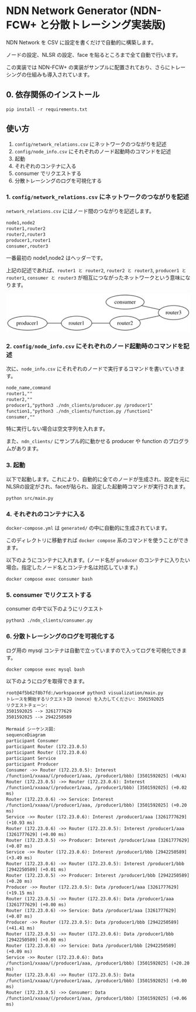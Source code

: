 # NDN Network Generator (NDN-FCW+ と分散トレーシング実装版)

NDN Network を CSV に設定を書くだけで自動的に構築します。

ノードの設定、NLSR の設定、face を貼るところまで全て自動で行います。

この実装では NDN-FCW+ の実装がサンプルに配置されており、さらにトレーシングの仕組みも導入されています。

## 0. 依存関係のインストール

```
pip install -r requirements.txt
```

## 使い方

1. `config/network_relations.csv` にネットワークのつながりを記述
1. `config/node_info.csv` にそれぞれのノード起動時のコマンドを記述
1. 起動
1. それぞれのコンテナに入る
1. consumer でリクエストする
1. 分散トレーシングのログを可視化する

### 1. `config/network_relations.csv` にネットワークのつながりを記述

`network_relations.csv` にはノード間のつながりを記述します。

```csv
node1,node2
router1,router2
router2,router3
producer1,router1
consumer,router3
```

一番最初の node1,node2 はヘッダーです。

上記の記述であれば、`router1 と router2`, `router2 と router3`, `producer1 と router1`, `consumer と router3` が相互につながったネットワークという意味になります。

![Network Graph](network.svg)


### 2. `config/node_info.csv` にそれぞれのノード起動時のコマンドを記述

次に、`node_info.csv` にそれぞれのノードで実行するコマンドを書いていきます。

```csv
node_name,command
router1,""
router2,""
producer1,"python3 ./ndn_clients/producer.py /producer1"
function1,"python3 ./ndn_clients/function.py /function1"
consumer,""
```

特に実行しない場合は空文字列を入れます。

また、`ndn_clients/` にサンプル的に動かせる producer や function のプログラムがあります。

### 3. 起動

以下で起動します。これにより、自動的に全てのノードが生成され、設定を元にNLSRの設定がされ、faceが貼られ、設定した起動時コマンドが実行されます。

```shell
python src/main.py
```

### 4. それぞれのコンテナに入る

`docker-compose.yml` は `generated/` の中に自動的に生成されています。

このディレクトリに移動すれば `docker compose` 系のコマンドを使うことができます。

以下のようにコンテナに入れます。(ノード名が `producer` のコンテナに入りたい場合。指定したノード名とコンテナ名は対応しています。)

```shell
docker compose exec consumer bash
```

### 5. consumer でリクエストする

consumer の中で以下のようにリクエスト

```shell
python3 ./ndn_clients/consumer.py
```

### 6. 分散トレーシングのログを可視化する

ログ用の mysql コンテナは自動で立っていますので入ってログを可視化できます。

```shell
docker compose exec mysql bash
```

以下のようにログを取得できます。

```
root@4f5b62f8b7fd:/workspaces# python3 visualization/main.py 
トレースを開始するリクエストID（nonce）を入力してください: 3501592025
リクエストチェーン:
3501592025 --> 3261777629
3501592025 --> 2942250589

Mermaid シーケンス図:
sequenceDiagram
participant Consumer
participant Router (172.23.0.5)
participant Router (172.23.0.6)
participant Service
participant Producer
Consumer ->> Router (172.23.0.5): Interest /function1/xxaaa/(/producer1/aaa, /producer1/bbb) [3501592025] (+N/A)
Router (172.23.0.5) ->> Router (172.23.0.6): Interest /function1/xxaaa/(/producer1/aaa, /producer1/bbb) [3501592025] (+0.02 ms)
Router (172.23.0.6) ->> Service: Interest /function1/xxaaa/(/producer1/aaa, /producer1/bbb) [3501592025] (+0.20 ms)
Service ->> Router (172.23.0.6): Interest /producer1/aaa [3261777629] (+10.93 ms)
Router (172.23.0.6) ->> Router (172.23.0.5): Interest /producer1/aaa [3261777629] (+0.00 ms)
Router (172.23.0.5) ->> Producer: Interest /producer1/aaa [3261777629] (+0.07 ms)
Service ->> Router (172.23.0.6): Interest /producer1/bbb [2942250589] (+3.49 ms)
Router (172.23.0.6) ->> Router (172.23.0.5): Interest /producer1/bbb [2942250589] (+0.01 ms)
Router (172.23.0.5) ->> Producer: Interest /producer1/bbb [2942250589] (+0.20 ms)
Producer ->> Router (172.23.0.5): Data /producer1/aaa [3261777629] (+19.15 ms)
Router (172.23.0.5) ->> Router (172.23.0.6): Data /producer1/aaa [3261777629] (+0.00 ms)
Router (172.23.0.6) ->> Service: Data /producer1/aaa [3261777629] (+0.07 ms)
Producer ->> Router (172.23.0.5): Data /producer1/bbb [2942250589] (+41.41 ms)
Router (172.23.0.5) ->> Router (172.23.0.6): Data /producer1/bbb [2942250589] (+0.00 ms)
Router (172.23.0.6) ->> Service: Data /producer1/bbb [2942250589] (+0.09 ms)
Service ->> Router (172.23.0.6): Data /function1/xxaaa/(/producer1/aaa, /producer1/bbb) [3501592025] (+20.20 ms)
Router (172.23.0.6) ->> Router (172.23.0.5): Data /function1/xxaaa/(/producer1/aaa, /producer1/bbb) [3501592025] (+0.00 ms)
Router (172.23.0.5) ->> Consumer: Data /function1/xxaaa/(/producer1/aaa, /producer1/bbb) [3501592025] (+0.06 ms)
```